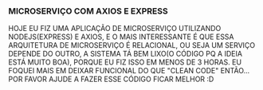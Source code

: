 ### MICROSERVIÇO COM AXIOS E EXPRESS

 HOJE EU FIZ UMA APLICAÇÃO DE MICROSERVIÇO UTILIZANDO NODEJS(EXPRESS) E AXIOS, E O MAIS INTERESSANTE É QUE ESSA ARQUITETURA DE MICROSERVIÇO É RELACIONAL, OU SEJA UM SERVIÇO DEPENDE DO OUTRO, A SISTEMA TÁ BEM LIXO(O CÓDIGO PQ A IDEIA ESTÁ MUITO BOA), PORQUE EU FIZ ISSO EM MENOS DE 3 HORAS. EU FOQUEI MAIS EM DEIXAR FUNCIONAL DO QUE "CLEAN CODE" ENTÃO... POR FAVOR AJUDE A FAZER ESSE CÓDIGO FICAR MELHOR :D
